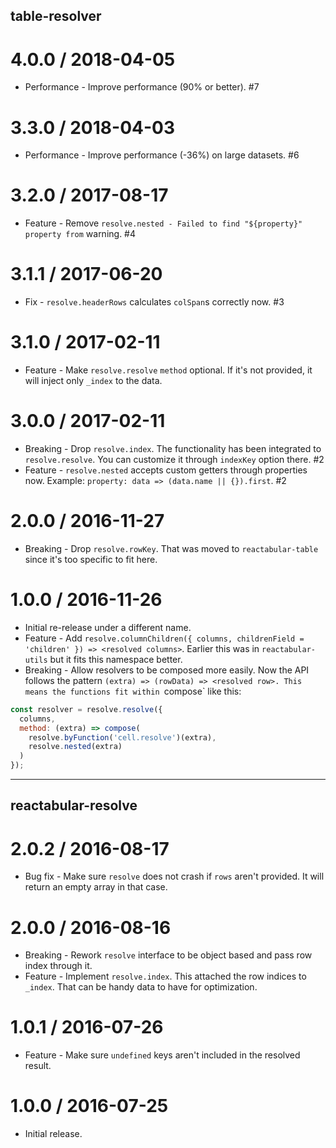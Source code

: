 ## table-resolver

4.0.0 / 2018-04-05
==================

  * Performance - Improve performance (90% or better). #7

3.3.0 / 2018-04-03
==================

  * Performance - Improve performance (-36%) on large datasets. #6

3.2.0 / 2017-08-17
==================

  * Feature - Remove `resolve.nested - Failed to find "${property}" property from` warning. #4

3.1.1 / 2017-06-20
==================

  * Fix - `resolve.headerRows` calculates `colSpan`s correctly now. #3

3.1.0 / 2017-02-11
==================

  * Feature - Make `resolve.resolve` `method` optional. If it's not provided, it will inject only `_index` to the data.

3.0.0 / 2017-02-11
==================

  * Breaking - Drop `resolve.index`. The functionality has been integrated to `resolve.resolve`. You can customize it through `indexKey` option there. #2
  * Feature - `resolve.nested` accepts custom getters through properties now. Example: `property: data => (data.name || {}).first`. #2

2.0.0 / 2016-11-27
==================

  * Breaking - Drop `resolve.rowKey`. That was moved to `reactabular-table` since it's too specific to fit here.

1.0.0 / 2016-11-26
==================

  * Initial re-release under a different name.
  * Feature - Add `resolve.columnChildren({ columns, childrenField = 'children' }) => <resolved columns>`. Earlier this was in `reactabular-utils` but it fits this namespace better.
  * Breaking - Allow resolvers to be composed more easily. Now the API follows the pattern `(extra) => (rowData) => <resolved row>. This means the functions fit within `compose` like this:

```javascript
const resolver = resolve.resolve({
  columns,
  method: (extra) => compose(
    resolve.byFunction('cell.resolve')(extra),
    resolve.nested(extra)
  )
});
```

---

## reactabular-resolve

2.0.2 / 2016-08-17
==================

  * Bug fix - Make sure `resolve` does not crash if `rows` aren't provided. It will return an empty array in that case.

2.0.0 / 2016-08-16
==================

  * Breaking - Rework `resolve` interface to be object based and pass row index through it.
  * Feature - Implement `resolve.index`. This attached the row indices to `_index`. That can be handy data to have for optimization.

1.0.1 / 2016-07-26
==================

  * Feature - Make sure `undefined` keys aren't included in the resolved result.

1.0.0 / 2016-07-25
==================

  * Initial release.

